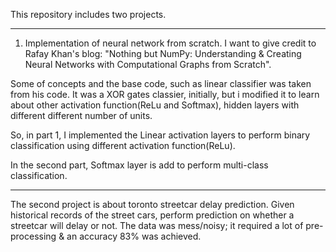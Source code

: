 This repository includes two projects.
***
1. Implementation of neural network from scratch. I want to give credit to Rafay Khan's blog: "Nothing but NumPy: Understanding & Creating Neural Networks with Computational Graphs from Scratch".

Some of concepts and the base code, such as linear classifier was taken from his code. It was a XOR gates classier, initially, but i modified it to learn about other activation function(ReLu and Softmax), hidden layers with different different number of units.

 So, in part 1, I implemented the Linear activation layers to perform binary classification using different activation function(ReLu).

In the second part, Softmax layer is add to perform multi-class classification.

***
The second project is about toronto streetcar delay prediction. Given historical records of the street cars, perform prediction on whether a  streetcar will delay or not. The data was mess/noisy; it required a lot of pre-processing & an accuracy 83% was achieved.
